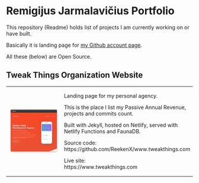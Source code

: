 Remigijus Jarmalavičius Portfolio
=================================

This repository (Readme) holds list of projects I am currently working on or have built.

Basically it is landing page for [my Github account page](https://github.com/ReekenX).

All these (below) are Open Source.

Tweak Things Organization Website
---------------------------------

<table width="100%">
  <tr>
    <td width="50%">
      <img src="https://raw.githubusercontent.com/ReekenX/portfolio/master/images/www.tweakthings.com.png" style="max-width:100%" />
    </td>
    <td width="50%">
      <p>Landing page for my personal agency.</p>
      <p>This is the place I list my Passive Annual Revenue, projects and commits count.</p>
      <p>Built with Jekyll, hosted on Netlify, served with Netlify Functions and FaunaDB.</p>
      <p>Source code:<br/>https://github.com/ReekenX/www.tweakthings.com</p>
      <p>Live site:<br/>https://www.tweakthings.com</p>
    </td>
  </tr>
</table>
